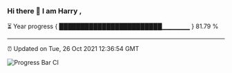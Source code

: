 ### Hi there 👋 I am Harry , 

⏳ Year progress { ████████████████████████▁▁▁▁▁▁ } 81.79 %

---

⏰ Updated on Tue, 26 Oct 2021 12:36:54 GMT

![Progress Bar CI](https://github.com/duykhang68/duykhang68/workflows/Progress%20Bar%20CI/badge.svg)
